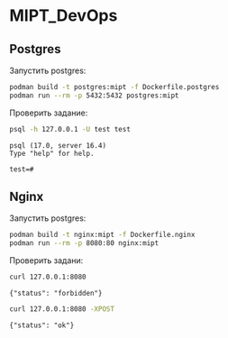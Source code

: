 # MIPT_DevOps

## Postgres

Запустить postgres:

```bash
podman build -t postgres:mipt -f Dockerfile.postgres
podman run --rm -p 5432:5432 postgres:mipt
```

Проверить задание:

```bash
psql -h 127.0.0.1 -U test test
```

```text
psql (17.0, server 16.4)
Type "help" for help.

test=#
```

## Nginx

Запустить postgres:

```bash
podman build -t nginx:mipt -f Dockerfile.nginx
podman run --rm -p 8080:80 nginx:mipt
```

Проверить задани:

```bash
curl 127.0.0.1:8080
```

```text
{"status": "forbidden"}
```

```bash
curl 127.0.0.1:8080 -XPOST
```

```text
{"status": "ok"}
```
